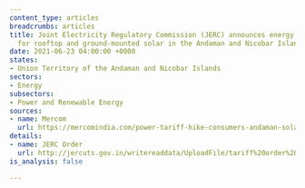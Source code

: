 ```yaml
---
content_type: articles
breadcrumbs: articles
title: Joint Electricity Regulatory Commission (JERC) announces energy and fixed charges
  for rooftop and ground-mounted solar in the Andaman and Nicobar Islands
date: 2021-06-23 04:00:00 +0000
states:
- Union Territory of the Andaman and Nicobar Islands
sectors:
- Energy
subsectors:
- Power and Renewable Energy
sources:
- name: Mercom
  url: https://mercomindia.com/power-tariff-hike-consumers-andaman-solar/
details:
- name: JERC Order
  url: http://jercuts.gov.in/writereaddata/UploadFile/tariff%20order%20andaman_1857.pdf
is_analysis: false

---
```

